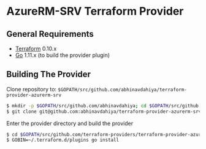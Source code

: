 AzureRM-SRV Terraform Provider
==================

General Requirements
------------

-	[Terraform](https://www.terraform.io/downloads.html) 0.10.x
-	[Go](https://golang.org/doc/install) 1.11.x (to build the provider plugin)

Building The Provider
---------------------

Clone repository to: `$GOPATH/src/github.com/abhinavdahiya/terraform-provider-azurerm-srv`

```sh
$ mkdir -p $GOPATH/src/github.com/abhinavdahiya; cd $GOPATH/src/github.com/abhinavdahiya
$ git clone git@github.com:abhinavdahiya/terraform-provider-azurerm-srv
```

Enter the provider directory and build the provider

```sh
$ cd $GOPATH/src/github.com/terraform-providers/terraform-provider-azurerm
$ GOBIN=~/.terraform.d/plugins go install
```
